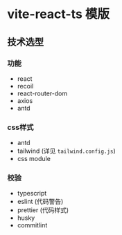 # vite-react-ts 模版

## 技术选型

### 功能

- react
- recoil
- react-router-dom
- axios
- antd  

### css样式

- antd
- tailwind (详见 `tailwind.config.js`)
- css module

### 校验

- typescript
- eslint (代码警告)
- prettier (代码样式)
- husky
- commitlint
  
